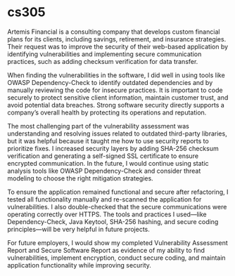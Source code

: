 # cs305
Artemis Financial is a consulting company that develops custom financial plans for its clients, including savings, retirement, and insurance strategies. Their request was to improve the security of their web-based application by identifying vulnerabilities and implementing secure communication practices, such as adding checksum verification for data transfer.

When finding the vulnerabilities in the software, I did well in using tools like OWASP Dependency-Check to identify outdated dependencies and by manually reviewing the code for insecure practices. It is important to code securely to protect sensitive client information, maintain customer trust, and avoid potential data breaches. Strong software security directly supports a company’s overall health by protecting its operations and reputation.

The most challenging part of the vulnerability assessment was understanding and resolving issues related to outdated third-party libraries, but it was helpful because it taught me how to use security reports to prioritize fixes. I increased security layers by adding SHA-256 checksum verification and generating a self-signed SSL certificate to ensure encrypted communication. In the future, I would continue using static analysis tools like OWASP Dependency-Check and consider threat modeling to choose the right mitigation strategies.

To ensure the application remained functional and secure after refactoring, I tested all functionality manually and re-scanned the application for vulnerabilities. I also double-checked that the secure communications were operating correctly over HTTPS. The tools and practices I used—like Dependency-Check, Java Keytool, SHA-256 hashing, and secure coding principles—will be very helpful in future projects.

For future employers, I would show my completed Vulnerability Assessment Report and Secure Software Report as evidence of my ability to find vulnerabilities, implement encryption, conduct secure coding, and maintain application functionality while improving security.
